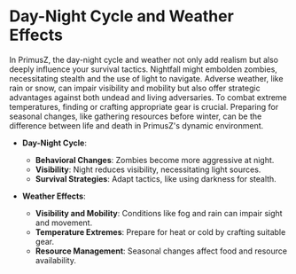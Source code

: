 # Day-Night Cycle and Weather Effects

In PrimusZ, the day-night cycle and weather not only add realism but also deeply influence your survival tactics. Nightfall might embolden zombies, necessitating stealth and the use of light to navigate. Adverse weather, like rain or snow, can impair visibility and mobility but also offer strategic advantages against both undead and living adversaries. To combat extreme temperatures, finding or crafting appropriate gear is crucial. Preparing for seasonal changes, like gathering resources before winter, can be the difference between life and death in PrimusZ's dynamic environment.

*   **Day-Night Cycle**:

    * **Behavioral Changes**: Zombies become more aggressive at night.
    * **Visibility**: Night reduces visibility, necessitating light sources.
    * **Survival Strategies**: Adapt tactics, like using darkness for stealth.


* **Weather Effects**:
  * **Visibility and Mobility**: Conditions like fog and rain can impair sight and movement.
  * **Temperature Extremes**: Prepare for heat or cold by crafting suitable gear.
  * **Resource Management**: Seasonal changes affect food and resource availability.
